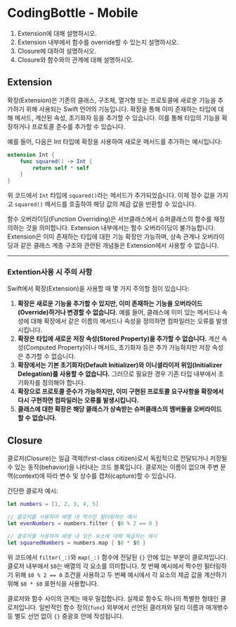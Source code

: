 # CodingBottle - Mobile
1. Extension에 대해 설명하시오.
2. Extension 내부에서 함수를 override할 수 있는지 설명하시오.
3. Closure에 대하여 설명하시오.
4. Closure와 함수와의 관계에 대해 설명하시오.

## Extension
확장(Extension)은 기존의 클래스, 구조체, 열거형 또는 프로토콜에 새로운 기능을 추가하기 위해 사용되는 Swift 언어의 기능입니다. 확장을 통해 이미 존재하는 타입에 대해 메서드, 계산된 속성, 초기화자 등을 추가할 수 있습니다. 이를 통해 타입의 기능을 확장하거나 프로토콜 준수를 추가할 수 있습니다.

예를 들어, 다음은 Int 타입에 확장을 사용하여 새로운 메서드를 추가하는 예시입니다:

```swift
extension Int {
    func squared() -> Int {
        return self * self
    }
}

```

위 코드에서 `Int` 타입에 `squared()`라는 메서드가 추가되었습니다. 이제 정수 값을 가지고 `squared()` 메서드를 호출하여 해당 값의 제곱 값을 반환할 수 있습니다.

함수 오버라이딩(Function Overriding)은 서브클래스에서 슈퍼클래스의 함수를 재정의하는 것을 의미합니다. Extension 내부에서는 함수 오버라이딩이 불가능합니다. Extension은 이미 존재하는 타입에 대한 기능 확장만 가능하며, 상속 관계나 오버라이딩과 같은 클래스 계층 구조와 관련된 개념들은 Extension에서 사용할 수 없습니다.
<hr>

### Extention사용 시 주의 사항

Swift에서 확장(Extension)을 사용할 때 몇 가지 주의할 점이 있습니다:

1. **확장은 새로운 기능을 추가할 수 있지만, 이미 존재하는 기능을 오버라이드(Override)하거나 변경할 수 없습니다.** 예를 들어, 클래스에 이미 있는 메서드나 속성에 대해 확장에서 같은 이름의 메서드나 속성을 정의하면 컴파일러는 오류를 발생시킵니다.
2. **확장은 타입에 새로운 저장 속성(Stored Property)을 추가할 수 없습니다.** 계산 속성(Computed Property)이나 메서드, 초기화자 등은 추가 가능하지만 저장 속성은 추가할 수 없습니다.
3. **확장에서는 기본 초기화자(Default Initializer)와 이니셜라이저 위임(Initializer Delegation)를 사용할 수 없습니다.** 그러므로 필요한 경우 기존 타입 내부에서 초기화자를 정의해야 합니다.
4. **확장으로 프로토콜 준수가 가능하지만, 이미 구현된 프로토콜 요구사항을 확장에서 다시 구현하면 컴파일러는 오류를 발생시킵니다.**
5. **클래스에 대한 확장은 해당 클래스가 상속받는 슈퍼클래스의 멤버들을 오버라이드 할 수 없습니다.**

## Closure

클로저(Closure)는 일급 객체(first-class citizen)로서 독립적으로 전달되거나 저장될 수 있는 동작(behavior)을 나타내는 코드 블록입니다. 클로저는 이름이 없으며 주변 문맥(context)에 따라 변수 및 상수를 캡처(capture)할 수 있습니다.

간단한 클로저 예시:

```swift
let numbers = [1, 2, 3, 4, 5]

// 클로저를 사용하여 배열 내 짝수만 필터링하는 예시
let evenNumbers = numbers.filter { $0 % 2 == 0 }

// 클로저를 사용하여 배열 내 모든 요소에 대해 제곱하는 예시
let squaredNumbers = numbers.map { $0 * $0 }

```

위 코드에서 `filter(_:)`와 `map(_:)` 함수에 전달된 `{}` 안에 있는 부분이 클로저입니다. 클로저 내부에서 `$0`는 배열의 각 요소를 의미합니다. 첫 번째 예시에서 짝수만 필터링하기 위해 `$0 % 2 == 0` 조건을 사용하고 두 번째 예시에서 각 요소의 제곱 값을 계산하기 위해 `$0 * $0` 표현식을 사용합니다.

클로저와 함수 사이의 관계는 매우 밀접합니다. 실제로 함수도 하나의 특별한 형태인 클로저입니다. 일반적인 함수 정의(`func`) 외부에서 선언된 클러져와 달리 이름과 매개병수 등 별도 선언 없이 `{}` 중괄호 안에 작성됩니다.